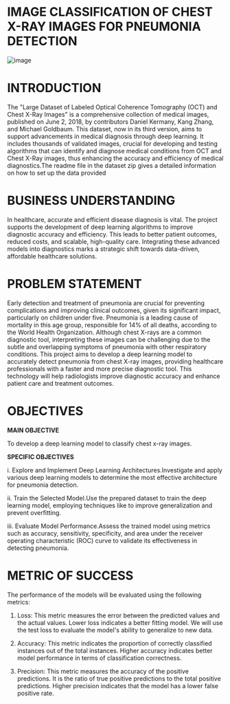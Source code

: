 
# **IMAGE CLASSIFICATION OF CHEST X-RAY IMAGES FOR PNEUMONIA DETECTION**

![image](https://github.com/itsyourgirlnicky/Chest-Xray/assets/74757320/bd475996-d2e8-4141-aab8-bd0d8a372c18)

# **INTRODUCTION**
The "Large Dataset of Labeled Optical Coherence Tomography (OCT) and Chest X-Ray Images" is a comprehensive collection of medical images, published on June 2, 2018, by contributors Daniel Kermany, Kang Zhang, and Michael Goldbaum. This dataset, now in its third version, aims to support advancements in medical diagnosis through deep learning. It includes thousands of validated images, crucial for developing and testing algorithms that can identify and diagnose medical conditions from OCT and Chest X-Ray images, thus enhancing the accuracy and efficiency of medical diagnostics.The readme file in the dataset zip gives a detailed information on how to set up the data provided 

# **BUSINESS UNDERSTANDING**
In healthcare, accurate and efficient disease diagnosis is vital. The project supports the development of deep learning algorithms to improve diagnostic accuracy and efficiency. This leads to better patient outcomes, reduced costs, and scalable, high-quality care. Integrating these advanced models into diagnostics marks a strategic shift towards data-driven, affordable healthcare solutions.

# **PROBLEM STATEMENT**

Early detection and treatment of pneumonia are crucial for preventing complications and improving clinical outcomes, given its significant impact, particularly on children under five. Pneumonia is a leading cause of mortality in this age group, responsible for 14% of all deaths, according to the World Health Organization. Although chest X-rays are a common diagnostic tool, interpreting these images can be challenging due to the subtle and overlapping symptoms of pneumonia with other respiratory conditions. This project aims to develop a deep learning model to accurately detect pneumonia from chest X-ray images, providing healthcare professionals with a faster and more precise diagnostic tool. This technology will help radiologists improve diagnostic accuracy and enhance patient care and treatment outcomes.


# **OBJECTIVES**
**MAIN OBJECTIVE**

To develop a deep learning model to classify chest x-ray images.

**SPECIFIC OBJECTIVES**

i. Explore and Implement Deep Learning Architectures.Investigate and apply various deep learning models to determine the most effective architecture for pneumonia detection.

ii. Train the Selected Model.Use the prepared dataset to train the deep learning model, employing techniques like to improve generalization and prevent overfitting.

iii. Evaluate Model Performance.Assess the trained model using metrics such as accuracy, sensitivity, specificity, and area under the receiver operating characteristic (ROC) curve to validate its effectiveness in detecting pneumonia.


# **METRIC OF SUCCESS**

The performance of the models will be evaluated using the following metrics:

1. Loss: This metric measures the error between the predicted values and the actual values. Lower loss indicates a better fitting model. We will use the test loss to evaluate the model's ability to generalize to new data.


2. Accuracy: This metric indicates the proportion of correctly classified instances out of the total instances. Higher accuracy indicates better model performance in terms of classification correctness.


3. Precision: This metric measures the accuracy of the positive predictions. It is the ratio of true positive predictions to the total positive predictions. Higher precision indicates that the model has a lower false positive rate.

